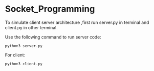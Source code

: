 ﻿# Socket_Programming

To simulate client server architecture ,first run server.py in terminal and client.py in other terminal.

Use the following command to run server code:

`python3 server.py`

For client:

`python3 client.py`
